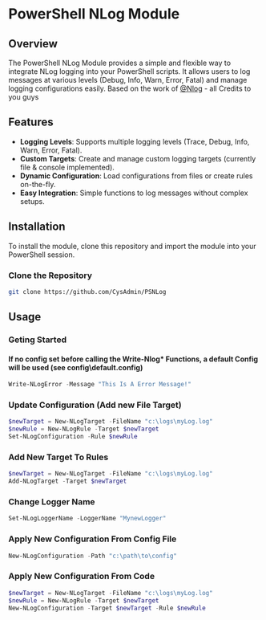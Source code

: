 # PowerShell NLog Module

## Overview
The PowerShell NLog Module provides a simple and flexible way to integrate NLog logging into your PowerShell scripts. It allows users to log messages at various levels (Debug, Info, Warn, Error, Fatal) and manage logging configurations easily. Based on the work of [@Nlog](https://github.com/NLog/NLog) - all Credits to you guys

## Features
- **Logging Levels**: Supports multiple logging levels (Trace, Debug, Info, Warn, Error, Fatal).
- **Custom Targets**: Create and manage custom logging targets (currently file & console implemented).
- **Dynamic Configuration**: Load configurations from files or create rules on-the-fly.
- **Easy Integration**: Simple functions to log messages without complex setups.

## Installation
To install the module, clone this repository and import the module into your PowerShell session.

### Clone the Repository
```bash
git clone https://github.com/CysAdmin/PSNLog
```

## Usage
### Geting Started
#### If no config set before calling the Write-Nlog* Functions, a default Config will be used (see config\default.config)
```powershell
Write-NLogError -Message "This Is A Error Message!"
```

### Update Configuration (Add new File Target)
```powershell
$newTarget = New-NLogTarget -FileName "c:\logs\myLog.log"
$newRule = New-NLogRule -Target $newTarget
Set-NLogConfiguration -Rule $newRule
```

### Add New Target To Rules
```powershell
$newTarget = New-NLogTarget -FileName "c:\logs\myLog.log"
Add-NLogTarget -Target $newTarget
```

### Change Logger Name
```powershell
Set-NLogLoggerName -LoggerName "MynewLogger"
```

### Apply New Configuration From Config File
```powershell
New-NLogConfiguration -Path "c:\path\to\config"
```

### Apply New Configuration From Code
```powershell
$newTarget = New-NLogTarget -FileName "c:\logs\myLog.log"
$newRule = New-NLogRule -Target $newTarget
New-NLogConfiguration -Target $newTarget -Rule $newRule
```



